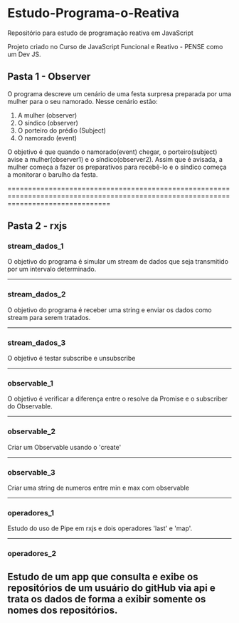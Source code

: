 # Estudo-Programa-o-Reativa
Repositório para estudo de programação reativa em JavaScript

Projeto criado no Curso de JavaScript Funcional e Reativo - PENSE como um Dev JS. 

<h2>Pasta 1 - Observer</h2>

O programa descreve um cenário de uma festa surpresa preparada por uma mulher para o seu namorado. Nesse cenário estão:

1. A mulher (observer)
2. O síndico (observer)
3. O porteiro do prédio (Subject)
4. O namorado (event)

O objetivo é que quando o namorado(event) chegar, o porteiro(subject) avise a mulher(observer1) e o síndico(observer2). 
Assim que é avisada, a mulher começa a fazer os preparativos para recebê-lo e o síndico começa a monitorar o barulho da festa.


=====================================================================================================================================


<h2>Pasta 2 - rxjs</h2>


<h3>stream_dados_1</h3>

O objetivo do programa é simular um stream de dados que seja transmitido por um intervalo determinado. 

---------------------------------------------------------------------------------------------------------

<h3>stream_dados_2</h3>

O objetivo do programa é receber uma string e enviar os dados como stream para serem tratados.

---------------------------------------------------------------------------------------------------------

<h3>stream_dados_3</h3>

O objetivo é testar subscribe e unsubscribe

---------------------------------------------------------------------------------------------------------

<h3>observable_1</h3>

O objetivo é verificar a diferença entre o resolve da Promise e o subscriber do Observable. 

---------------------------------------------------------------------------------------------------------

<h3>observable_2</h3>

Criar um Observable usando o 'create'

---------------------------------------------------------------------------------------------------------

<h3>observable_3</h3>

Criar uma string de numeros entre min e max com observable

---------------------------------------------------------------------------------------------------------

<h3>operadores_1</h3>
Estudo do uso de Pipe em rxjs e dois operadores 'last' e 'map'.

---------------------------------------------------------------------------------------------------------

<h3>operadores_2<h2>
Estudo de um app que consulta e exibe os repositórios de um usuário do gitHub via api e trata os dados de forma a exibir somente os nomes dos repositórios.